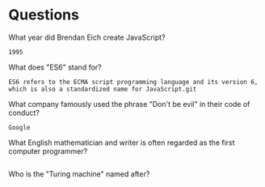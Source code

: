 # Questions

What year did Brendan Eich create JavaScript?

```
1995
```

What does "ES6" stand for?

```
ES6 refers to the ECMA script programming language and its version 6, which is also a standardized name for JavaScript.git 
```

What company famously used the phrase "Don't be evil" in their code of conduct?

```
Google
```

What English mathematician and writer is often regarded as the first computer programmer?

```

```

Who is the "Turing machine" named after?

```

```
